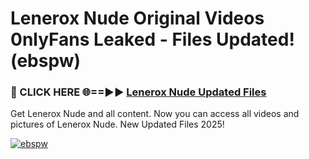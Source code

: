 # Lenerox Nude Original Videos 0nlyFans Leaked - Files Updated! (ebspw)

<h3>🔴 CLICK HERE 🌐==►► <a href="https://tinyurl.com/5h6xmrr3" rel="nofollow">Lenerox Nude Updated Files</a></h3>

Get Lenerox Nude and all content. Now you can access all videos and pictures of Lenerox Nude. New Updated Files 2025!

[![ebspw](https://i.imgur.com/KVD873Z.gif)](https://tinyurl.com/5h6xmrr3)
